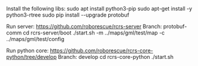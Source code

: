 Install the following libs:
sudo apt install python3-pip
sudo apt-get install -y python3-rtree
sudo pip install --upgrade protobuf

Run server:
https://github.com/roborescue/rcrs-server
Branch: protobuf-comm
cd rcrs-server/boot
./start.sh -m ../maps/gml/test/map -c ../maps/gml/test/config

Run python core:
https://github.com/roborescue/rcrs-core-python/tree/develop
Branch: develop
cd rcrs-core-python
./start.sh
